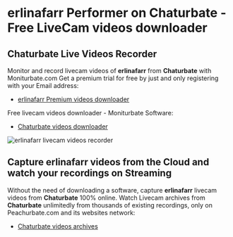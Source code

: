 # erlinafarr Performer on Chaturbate - Free LiveCam videos downloader

## Chaturbate Live Videos Recorder

Monitor and record livecam videos of **erlinafarr** from **Chaturbate** with Moniturbate.com
Get a premium trial for free by just and only registering with your Email address:
* [erlinafarr Premium videos downloader](https://moniturbate.com/request-demo-licence-key.html)

Free livecam videos downloader - Moniturbate Software:
* [Chaturbate videos downloader](https://moniturbate.com/moniturbate-download-software.html)

![erlinafarr livecam videos recorder](https://peachurnet.com/templates/moniturbate-software.png)


## Capture erlinafarr videos from the Cloud and watch your recordings on Streaming

Without the need of downloading a software, capture **erlinafarr** livecam videos from **Chaturbate** 100% online.
Watch Livecam archives from **Chaturbate** unlimitedly from thousands of existing recordings, only on Peachurbate.com and its websites network:
* [Chaturbate videos archives](https://peachurnet.com/)